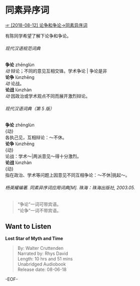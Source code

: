 # 同素异序词  
[☞ [2018-08-12] 论争和争论->同素异序词 ](https://mp.weixin.qq.com/s/qTlb6ozaYN2A_iAS2pOAkQ)    
  
有陈同学希望了解下论争和争论。  
  
###### 现代汉语规范词典  
**争论** zhēnglùn  
*动* 辩论；不同的意见互相交锋。学术争论 | 争论是非  
**论争** lùnzhēng  
*动* 论战。  
**论战** lùnzhàn  
*动* 因政治或学术观点不同而展开激烈辩论。  
  
###### 现代汉语词典（第 5 版）  
**争论** zhēnglùn 　  
{动}  
各执己见，互相辩论：～不休。  
**论争** lùnzhēng 　  
{动}  
论战：学术～|两派意见～得十分激烈。  
**论战** lùnzhàn 　  
{动}  
指在政治、学术等问题上因意见不同互相争论：～不休|挑起～。  
  
###### 杨英耀编著. 同素异序词应用词典[M]. 珠海：珠海出版社, 2003.05.  
>“争论”一词可带宾语。  
“论争”一词不带宾语。  
  
  
## Want to Listen  
**Lost Star of Myth and Time**  
>By: Walter Cruttenden  
Narrated by: Rhys David  
Length: 10 hrs and 51 mins  
Unabridged Audiobook  
Release date: 08-06-18  
  
-EOF-  
